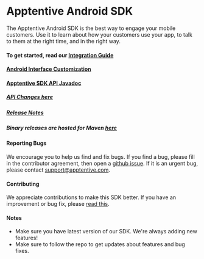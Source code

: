 # Apptentive Android SDK

The Apptentive Android SDK is the best way to engage your mobile customers. Use it to learn about how your customers
use your app, to talk to them at the right time, and in the right way.

#### To get started, read our [Integration Guide](https://learn.apptentive.com/knowledge-base/android-integration/)

#### [Android Interface Customization](https://learn.apptentive.com/knowledge-base/interface-customization-android/)

#### [Apptentive SDK API Javadoc](http://www.apptentive.com/docs/android/api)

##### [API Changes here](docs/APIChanges.md)

##### [Release Notes](https://learn.apptentive.com/knowledge-base/android-sdk-releases-notes/)

##### Binary releases are hosted for Maven [here](http://search.maven.org/#artifactdetails|com.apptentive|apptentive-android|3.4.0|aar)

#### Reporting Bugs

We encourage you to help us find and fix bugs. If you find a bug, please fill in the contributor agreement, then open a [github issue](https://github.com/apptentive/apptentive-android/issues?direction=desc&sort=created&state=open).
If it is an urgent bug, please contact support@apptentive.com.

#### Contributing

We appreciate contributions to make this SDK better. If you have an improvement or bug fix, please [read this](CONTRIBUTING.md).

#### Notes

* Make sure you have latest version of our SDK. We're always adding new features!
* Make sure to follow the repo to get updates about features and bug fixes.
